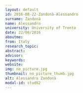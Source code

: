 ```yaml
---
layout: default 
id: 2016-08-22-Zandonà-Alessandro
surname: Zandonà
name: Alessandro
university: University of Trento
date: 22/08/2016
aboutme: 
from: Italy
research_topic: 
abstract: 
advisor: 
keywords: 
website: 
img: no_picture.jpg
thumbnail: no_picture_thumb.jpg
alt: Alessandro Zandonà
modal-id: stud62
---
```

